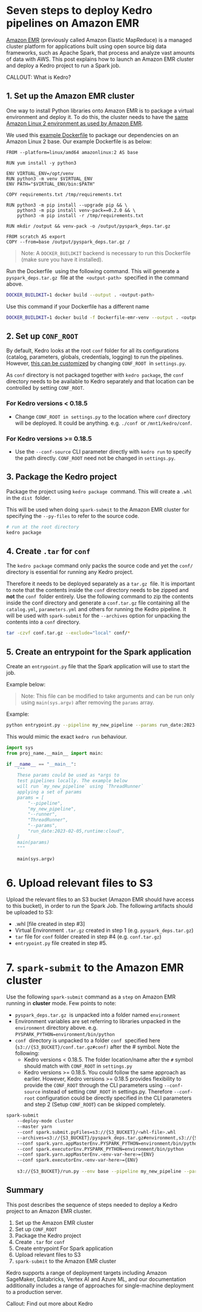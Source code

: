 # Seven steps to deploy Kedro pipelines on Amazon EMR


[Amazon EMR](https://aws.amazon.com/emr/) (previously called Amazon Elastic MapReduce) is a managed cluster platform for applications built using open source big data frameworks, such as Apache Spark, that process and analyze vast amounts of data with AWS. This post explains how to launch an Amazon EMR cluster and deploy a Kedro project to run a Spark job.

CALLOUT: What is Kedro?


## 1. Set up the Amazon EMR cluster

One way to install Python libraries onto Amazon EMR is to package a virtual environment and deploy it. To do this, the cluster needs to have the [same Amazon Linux 2 environment as used by Amazon EMR](https://docs.aws.amazon.com/emr/latest/EMR-Serverless-UserGuide).

We used this [example Dockerfile](https://github.com/aws-samples/emr-serverless-samples/tree/main/examples/pyspark/dependencies) to package our dependencies on an Amazon Linux 2 base. Our example Dockerfile is as below: 

```text
FROM --platform=linux/amd64 amazonlinux:2 AS base 

RUN yum install -y python3 

ENV VIRTUAL_ENV=/opt/venv 
RUN python3 -m venv $VIRTUAL_ENV 
ENV PATH="$VIRTUAL_ENV/bin:$PATH" 

COPY requirements.txt /tmp/requirements.txt 

RUN python3 -m pip install --upgrade pip && \
    python3 -m pip install venv-pack==0.2.0 && \ 
    python3 -m pip install -r /tmp/requirements.txt 
    
RUN mkdir /output && venv-pack -o /output/pyspark_deps.tar.gz 

FROM scratch AS export 
COPY --from=base /output/pyspark_deps.tar.gz /
```


> Note: A `DOCKER_BUILDKIT` backend is necessary to run this Dockerfile (make sure you have it installed).

Run the Dockerfile  using the following command. This will generate a `pyspark_deps.tar.gz`  file at the  `<output-path>`  specified in the command above. 

```bash
DOCKER_BUILDKIT=1 docker build --output . <output-path> 
```

Use this command if your Dockerfile has a different name 

```bash
DOCKER_BUILDKIT=1 docker build -f Dockerfile-emr-venv --output . <output-path>
```

## 2. Set up `CONF_ROOT`

By default, Kedro looks at the root `conf` folder for all its configurations (catalog, parameters, globals, credentials, logging) to run the pipelines. However, [this can be customized](https://docs.kedro.org/en/stable/kedro_project_setup/configuration.html#configuration-root) by changing `CONF_ROOT`  in `settings.py`. 

As `conf` directory is not packaged together with `kedro package`, the `conf` directory needs to be available to Kedro separately and that location can be controlled by setting `CONF_ROOT`. 

### For Kedro versions < 0.18.5

-   Change `CONF_ROOT in settings.py` to the location where `conf` directory will be deployed. It could be anything. e.g. `./conf`  or `/mnt1/kedro/conf`. 

### For Kedro versions >= 0.18.5

-   Use the `--conf-source` CLI parameter directly with `kedro run` to specify the path directly. `CONF_ROOT` need not be changed in `settings.py`.

## 3. Package the Kedro project

Package the project using `kedro package`  command. This will create a `.whl` in the `dist`  folder. 

This will be used when doing `spark-submit` to the Amazon EMR cluster for specifying the `--py-files` to refer to the source code. 

```bash
# run at the root directory 
kedro package
```

## 4. Create `.tar` for `conf`

The `kedro package` command only packs the source code and yet the `conf/` directory is essential for running any Kedro project.

Therefore it needs to be deployed separately as a `tar.gz`  file. It is important to note that the contents inside the `conf` directory needs
to be zipped and **not** the `conf`  folder entirely. Use the following command to zip the contents inside the conf directory and generate a `conf.tar.gz` file containing all the `catalog.yml`, `parameters.yml` and others for running the Kedro pipeline. It will be used with `spark-submit` for the `--archives` option for unpacking the contents into a `conf` directory.

```bash
tar -czvf conf.tar.gz --exclude="local" conf/*
```

## 5. Create an entrypoint for the Spark application 

Create an `entrypoint.py` file that the Spark application will use to start the job. 

Example below:

> Note: This file can be modified to take arguments and can be run only
using `main(sys.argv)` after removing the `params` array. 

Example:

```bash
python entrypoint.py --pipeline my_new_pipeline --params run_date:2023-02-05,runtime:cloud
```
This would mimic the exact `kedro run` behaviour.

```python
import sys 
from proj_name.__main__ import main: 

if __name__ == "__main__":
	"""
	These params could be used as *args to 
	test pipelines locally. The example below 
	will run `my_new_pipeline` using `ThreadRunner`
	applying a set of params
	params = [ 
		"--pipeline", 
		"my_new_pipeline", 
		"--runner", 
		"ThreadRunner", 
		"--params", 
		"run_date:2023-02-05,runtime:cloud", 
	] 
	main(params) 
	"""

	main(sys.argv)
```

# 6. Upload relevant files to S3

Upload the relevant files to an S3 bucket (Amazon EMR should have access to this bucket), in order to run the Spark Job. The following artifacts should be uploaded to S3:

-   .whl [file created in step #3]
-   Virtual Environment `.tar.gz` created in step 1 (e.g. `pyspark_deps.tar.gz`)
-   `tar` file for `conf` folder created in step #4 (e.g. `conf.tar.gz`)
-   `entrypoint.py` file created in step #5.

# 7. `spark-submit` to the Amazon EMR cluster

Use the following `spark-submit` command as a `step` on Amazon EMR running in **cluster** mode. Few points to note:

-   `pyspark_deps.tar.gz`  is unpacked into a folder named `environment`
-   Environment variables are set referring to libraries unpacked in the `environment` directory above. e.g. `PYSPARK_PYTHON=environment/bin/python`
-   `conf`  directory is unpacked to a folder `conf`  specified here
    (`s3://{S3_BUCKET}/conf.tar.gz#conf)` after the # symbol. Note the following:
    -   Kedro versions < 0.18.5. The folder location/name after the `#` symbol should match with `CONF_ROOT` in `settings.py` 
    -   Kedro versions >= 0.18.5. You could follow the same approach as earlier. However, Kedro versions >= 0.18.5 provides flexibility to provide the `CONF_ROOT` through the CLI parameters using `--conf-source` instead of setting `CONF_ROOT` in settings.py. Therefore `--conf-root` configuration could be directly specified in the CLI parameters and step 2 (Setup `CONF_ROOT`) can be skipped completely.
        
```bash
spark-submit 
    --deploy-mode cluster 
    --master yarn 
    --conf spark.submit.pyFiles=s3://{S3_BUCKET}/<whl-file>.whl
    --archives=s3://{S3_BUCKET}/pyspark_deps.tar.gz#environment,s3://{S3_BUCKET}/conf.tar.gz#conf
    --conf spark.yarn.appMasterEnv.PYSPARK_PYTHON=environment/bin/python
    --conf spark.executorEnv.PYSPARK_PYTHON=environment/bin/python 
    --conf spark.yarn.appMasterEnv.<env-var-here>={ENV} 
    --conf spark.executorEnv.<env-var-here>={ENV} 
    
    s3://{S3_BUCKET}/run.py --env base --pipeline my_new_pipeline --params run_date:2023-03-07,runtime:cloud      
```

## Summary

This post describes the sequence of steps needed to deploy a Kedro project to an Amazon EMR cluster.

1. Set up the Amazon EMR cluster
2. Set up `CONF_ROOT`
3. Package the Kedro project
4. Create `.tar` for `conf`
5. Create entrypoint For Spark application 
6. Upload relevant files to S3
7. `spark-submit` to the Amazon EMR cluster

Kedro supports a range of deployment targets including Amazon SageMaker, Databricks, Vertex AI and Azure ML, and our documentation additionally includes a range of approaches for single-machine deployment to a production server.

Callout: Find out more about Kedro



